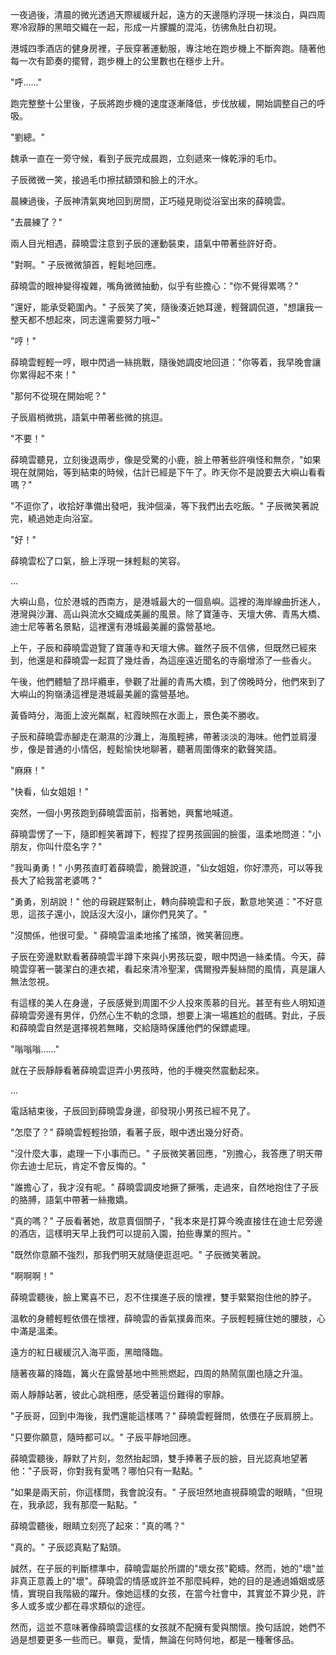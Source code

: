 一夜過後，清晨的微光透過天際緩緩升起，遠方的天邊隱約浮現一抹淡白，與四周寒冷寂靜的黑暗交織在一起，形成一片朦朧的混沌，彷彿魚肚白初現。

港城四季酒店的健身房裡，子辰穿著運動服，專注地在跑步機上不斷奔跑。隨著他每一次有節奏的擺臂，跑步機上的公里數也在穩步上升。

"呼……"

跑完整整十公里後，子辰將跑步機的速度逐漸降低，步伐放緩，開始調整自己的呼吸。

"劉總。"

魏承一直在一旁守候，看到子辰完成晨跑，立刻遞來一條乾淨的毛巾。

子辰微微一笑，接過毛巾擦拭額頭和臉上的汗水。

晨練過後，子辰神清氣爽地回到房間，正巧碰見剛從浴室出來的薛曉雲。

"去晨練了？"

兩人目光相遇，薛曉雲注意到子辰的運動裝束，語氣中帶著些許好奇。

"對啊。" 子辰微微頷首，輕鬆地回應。

薛曉雲的眼神變得複雜，嘴角微微抽動，似乎有些擔心："你不覺得累嗎？"

"還好，能承受範圍內。" 子辰笑了笑，隨後湊近她耳邊，輕聲調侃道，"想讓我一整天都不想起來，同志還需要努力哦~"

"哼！"

薛曉雲輕輕一哼，眼中閃過一絲挑戰，隨後她調皮地回道："你等着，我早晚會讓你累得起不來！"

"那何不從現在開始呢？"

子辰眉梢微挑，語氣中帶著些微的挑逗。

"不要！"

薛曉雲聽見，立刻後退兩步，像是受驚的小鹿，臉上帶著些許嗔怪和無奈，"如果現在就開始，等到結束的時候，估計已經是下午了。昨天你不是說要去大嶼山看看嗎？"

"不逗你了，收拾好準備出發吧，我沖個澡，等下我們出去吃飯。" 子辰微笑著說完，繞過她走向浴室。

"好！"

薛曉雲松了口氣，臉上浮現一抹輕鬆的笑容。

...

大嶼山島，位於港城的西南方，是港城最大的一個島嶼。這裡的海岸線曲折迷人，港灣與沙灘、高山與流水交織成美麗的風景。除了寶蓮寺、天壇大佛、青馬大橋、迪士尼等著名景點，這裡還有港城最美麗的露營基地。

上午，子辰和薛曉雲遊覽了寶蓮寺和天壇大佛。雖然子辰不信佛，但既然已經來到，他還是和薛曉雲一起買了幾炷香，為這座遠近聞名的寺廟增添了一些香火。

午後，他們體驗了昂坪纜車，參觀了壯麗的青馬大橋，到了傍晚時分，他們來到了大嶼山的狗嶺湧這裡是港城最美麗的露營基地。

黃昏時分，海面上波光粼粼，紅霞映照在水面上，景色美不勝收。

子辰和薛曉雲赤腳走在潮濕的沙灘上，海風輕拂，帶著淡淡的海味。他們並肩漫步，像是普通的小情侶，輕鬆愉快地聊著，聽著周圍傳來的歡聲笑語。

"麻麻！"

"快看，仙女姐姐！"

突然，一個小男孩跑到薛曉雲面前，指著她，興奮地喊道。

薛曉雲愣了一下，隨即輕笑著蹲下，輕捏了捏男孩圓圓的臉蛋，溫柔地問道："小朋友，你叫什麼名字？"

"我叫勇勇！" 小男孩直盯着薛曉雲，脆聲說道，"仙女姐姐，你好漂亮，可以等我長大了給我當老婆嗎？"

"勇勇，別胡說！" 他的母親趕緊制止，轉向薛曉雲和子辰，歉意地笑道："不好意思，這孩子還小，說話沒大沒小，讓你們見笑了。"

"沒關係，他很可愛。" 薛曉雲溫柔地搖了搖頭，微笑著回應。

子辰在旁邊默默看著薛曉雲半蹲下來與小男孩玩耍，眼中閃過一絲柔情。今天，薛曉雲穿著一襲潔白的連衣裙，看起來清冷聖潔，偶爾撥弄髮絲間的風情，真是讓人無法忽視。

有這樣的美人在身邊，子辰感覺到周圍不少人投來羨慕的目光。甚至有些人明知道薛曉雲旁邊有男伴，仍然心生不軌的念頭，想要上演一場尷尬的戲碼。對此，子辰和薛曉雲自然是選擇視若無睹，交給隨時保護他們的保鏢處理。

"嗡嗡嗡……"

就在子辰靜靜看著薛曉雲逗弄小男孩時，他的手機突然震動起來。

...

電話結束後，子辰回到薛曉雲身邊，卻發現小男孩已經不見了。

"怎麼了？" 薛曉雲輕輕抬頭，看著子辰，眼中透出幾分好奇。

"沒什麼大事，處理一下小事而已。" 子辰微笑著回應，"別擔心，我答應了明天帶你去迪士尼玩，肯定不會反悔的。"

"誰擔心了，我才沒有呢。" 薛曉雲調皮地撅了撅嘴，走過來，自然地抱住了子辰的胳膊，語氣中帶著一絲撒嬌。

"真的嗎？" 子辰看著她，故意賣個關子，"我本來是打算今晚直接住在迪士尼旁邊的酒店，這樣明天早上我們可以提前入園，拍些專業的照片。"

"既然你意願不強烈，那我們明天就隨便逛逛吧。" 子辰微笑著說。

"啊啊啊！"

薛曉雲聽後，臉上驚喜不已，忍不住撲進子辰的懷裡，雙手緊緊抱住他的脖子。

溫軟的身體輕輕依偎在懷裡，薛曉雲的香氣撲鼻而來。子辰輕輕擁住她的腰肢，心中滿是溫柔。

遠方的紅日緩緩沉入海平面，黑暗降臨。

隨著夜幕的降臨，篝火在露營基地中熊熊燃起，四周的熱鬧氛圍也隨之升溫。

兩人靜靜站著，彼此心跳相應，感受著這份難得的寧靜。

"子辰哥，回到中海後，我們還能這樣嗎？" 薛曉雲輕聲問，依偎在子辰肩膀上。

"只要你願意，隨時都可以。" 子辰平靜地回應。

薛曉雲聽後，靜默了片刻，忽然抬起頭，雙手捧著子辰的臉，目光認真地望著他："子辰哥，你對我有愛嗎？哪怕只有一點點。"

"如果是兩天前，你這樣問，我會說沒有。" 子辰坦然地直視薛曉雲的眼睛，"但現在，我承認，我有那麼一點點。"

薛曉雲聽後，眼睛立刻亮了起來："真的嗎？"

"真的。" 子辰認真點了點頭。

誠然，在子辰的判斷標準中，薛曉雲屬於所謂的"壞女孩"範疇。然而，她的"壞"並非真正意義上的"壞"。薛曉雲的情感或許並不那麼純粹，她的目的是通過婚姻或感情，實現自我階級的躍升。像她這樣的女孩，在當今社會中，其實並不算少見，許多人或多或少都在尋求類似的途徑。

然而，這並不意味著像薛曉雲這樣的女孩就不配擁有愛與關懷。換句話說，她們不過是想要更多一些而已。畢竟，愛情，無論在何時何地，都是一種奢侈品。